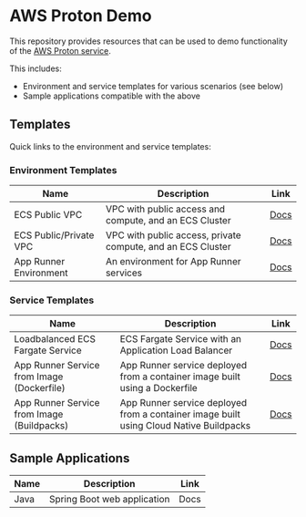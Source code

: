 # AWS Proton Demo

This repository provides resources that can be used to demo functionality of the [AWS Proton service](https://aws.amazon.com/proton/).

This includes:
- Environment and service templates for various scenarios (see below)
- Sample applications compatible with the above

## Templates

Quick links to the environment and service templates:

### Environment Templates

| Name | Description | Link |
|------|-------------|------|
| ECS Public VPC | VPC with public access and compute, and an ECS Cluster | [Docs](/templates/environment/ecs-public-vpc/README.md) |
| ECS Public/Private VPC | VPC with public access, private compute, and an ECS Cluster | [Docs](/templates/environment/ecs-public-private-vpc/README.md) |
| App Runner Environment | An environment for App Runner services | [Docs](/templates/environment/apprunner-env/README.md) |

### Service Templates

| Name | Description | Link |
|------|-------------|------|
| Loadbalanced ECS Fargate Service | ECS Fargate Service with an Application Load Balancer | [Docs](/templates/service/ecs-fargate-loadbalanced/README.md) |
| App Runner Service from Image (Dockerfile) | App Runner service deployed from a container image built using a Dockerfile | [Docs](/templates/service/apprunner-image/README.md) |
| App Runner Service from Image (Buildpacks) | App Runner service deployed from a container image built using Cloud Native Buildpacks | [Docs](/templates/service/apprunner-image-buildpack/README.md) |

## Sample Applications

| Name | Description | Link |
|------|-------------|------|
| Java | Spring Boot web application | Docs |